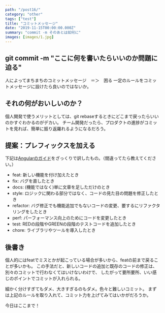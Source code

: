 ```yaml
---
path: "/post16/"
category: "other"
tags: ["test"]
title: "コミットメッセージ"
date: "2019-11-15T00:00:00.000Z"
summary: "commit -m そのあとは如何に"
images: [images/1.jpg]
---
```


## git commit -m "ここに何を書いたらいいのか問題に迫る"

人によってまちまちのコミットメッセージ　＝＞　困る
一定のルールをコミットメッセージに設けたら良いのではないか。

## それの何がおいしいのか？

個人開発で使うメリットとしては、git rebaseするときにどこまで戻ったらいいのかすぐわかるのがデカい。
チーム開発だったら、プロダクトの進捗がコミットを見れば、簡単に振り返羅れるようになるだろう。

## 提案：プレフィックスを加える

下記は[Angularのガイド](https://github.com/angular/angular.js/blob/master/DEVELOPERS.md#type)をざっくりで訳したもの。（間違ってたら教えてください。）

- feat: 新しい機能を付け加えたとき
- fix: バグを直したとき
- docs: (機能ではなく)単に文章を足しただけのとき
- style: ロジックに関わる部分ではなく、コードの見た目の問題を修正したとき
- refactor: バグ修正でも機能追加でもないコードの変更、要するにリファクタリングをしたとき
- perf: パーフォーマンス向上のためにコードを変更したとき
- test: REDの段階やGREENの段階のテストコードを追加したとき
- chore: ライブラリやツールを導入したとき

## 後書き

個人的にはfeatでミスとかが起こっている場合が多いから、featの前まで戻ることが多いかも。
この手法だと、新しいコードの追加と既存のコードの修正は、別々のコミットで行わなくてはいけないわけで、
したがって要所要所、いい感じのポイントでコミットが入れられる。

細かく分けすぎてもダメ、大きすぎるのもダメ。色々と難しいコミット。
まずは上記のルールを取り入れて、コミット力を上げてみてはいかがだろうか。

今日はここまで！
